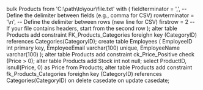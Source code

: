bulk Products
from 'C:\path\to\your\file.txt'
with (
    fieldterminator = ',',  -- Define the delimiter between fields (e.g., comma for CSV)
    rowterminator = '\n',   -- Define the delimiter between rows (new line for CSV)
    firstrow = 2           -- If your file contains headers, start from the second row
);
alter table Products
add constraint FK_Products_Categories
foreighn key (CategoryID)
references Categories(CategoryID);
create table Employees (
    EmployeeID int primary key,
        EmployeeEmail varchar(100) unique,
    EmployeeName varchar(100)
);
alter table Products
add constraint ck_Price_Positive
check (Price > 0);
alter table Products
add Stock int not null;
select ProductID, isnull(Price, 0) as Price
from Products;
alter table Products
add constraint fk_Products_Categories
foreighn key (CategoryID)
references Categories(CategoryID)
on delete casedate
on update casedate;

